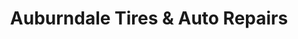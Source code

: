 ---
title: "Auburndale Tires & Auto Repairs"
url: /queens/auburndale-tires-and-auto-repairs/
shop: car repair
---